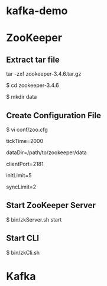 # kafka-demo

# ZooKeeper

## Extract tar file
tar -zxf zookeeper-3.4.6.tar.gz

$ cd zookeeper-3.4.6

$ mkdir data

## Create Configuration File
$ vi conf/zoo.cfg

tickTime=2000

dataDir=/path/to/zookeeper/data

clientPort=2181

initLimit=5

syncLimit=2

## Start ZooKeeper Server
$ bin/zkServer.sh start

## Start CLI
$ bin/zkCli.sh

# Kafka

